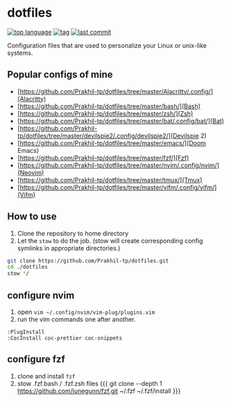 # dotfiles

[![top language](https://img.shields.io/github/languages/top/prakhil-tp/dotfiles)](https://github.com/prakhil-tp/dotfiles/search?l=vim%20script)
[![tag](https://img.shields.io/github/v/tag/prakhil-tp/dotfiles)](https://github.com/prakhil-tp/dotfiles/tags)
[![last commit](https://img.shields.io/github/last-commit/prakhil-tp/dotfiles)](https://github.com/Prakhil-tp/dotfiles/commits/master)

Configuration files that are used to personalize your Linux or unix-like systems. 

## Popular configs of mine

- [https://github.com/Prakhil-tp/dotfiles/tree/master/Alacritty/.config/](Alacritty)
- [https://github.com/Prakhil-tp/dotfiles/tree/master/bash/](Bash)
- [https://github.com/Prakhil-tp/dotfiles/tree/master/zsh/](Zsh)
- [https://github.com/Prakhil-tp/dotfiles/tree/master/bat/.config/bat/](Bat)
- [https://github.com/Prakhil-tp/dotfiles/tree/master/devilspie2/.config/devilspie2/](Devilspie 2)
- [https://github.com/Prakhil-tp/dotfiles/tree/master/emacs/](Doom Emacs)
- [https://github.com/Prakhil-tp/dotfiles/tree/master/fzf/](Fzf)
- [https://github.com/Prakhil-tp/dotfiles/tree/master/nvim/.config/nvim/](Neovim)
- [https://github.com/Prakhil-tp/dotfiles/tree/master/tmux/](Tmux)
- [https://github.com/Prakhil-tp/dotfiles/tree/master/vifm/.config/vifm/](Vifm)

## How to use

1. Clone the repository to home directory
2. Let the `stow` to do the job. (stow will create corresponding config symlinks in appropriate directories.)

``` sh
git clone https://github.com/Prakhil-tp/dotfiles.git
cd ./dotfiles
stow */
```

## configure nvim

1. open `vim ~/.config/nvim/vim-plug/plugins.vim`
2. run the vim commands one after another.

``` vim-snippet
:PlugInstall
:CocInstall coc-prettier coc-snippets
```

## configure fzf 

1. clone and install `fzf`
2. stow .fzf.bash / .fzf.zsh files
{{{
  git clone --depth 1 https://github.com/junegunn/fzf.git ~/.fzf
  ~/.fzf/install
}}}
